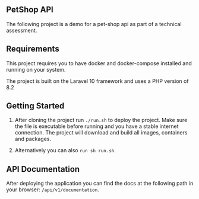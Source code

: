 ## PetShop API

The following project is a demo for a pet-shop api as part of a technical assessment.

## Requirements

This project requires you to have docker and docker-compose installed and running on your system.

The project is built on the Laravel 10 framework and uses a PHP version of 8.2

## Getting Started

1. After cloning the project run `./run.sh` to deploy the project. Make sure the file is executable before running and you have a stable internet connection. The project will download and build all images, containers and packages.

2. Alternatively you can also `run sh run.sh`.

## API Documentation

After deploying the application you can find the docs at the following path in your browser:
`/api/v1/documentation`.
